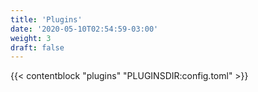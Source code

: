 ```yaml
---
title: 'Plugins'
date: '2020-05-10T02:54:59-03:00'
weight: 3
draft: false
---
```


{{< contentblock "plugins" "PLUGINSDIR:config.toml" >}}
